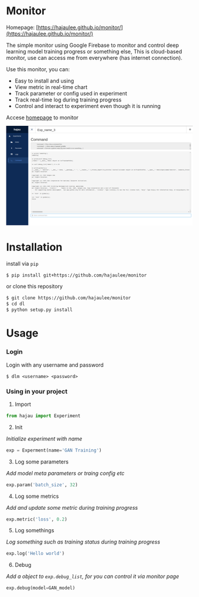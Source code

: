 # Monitor

Homepage: [https://hajaulee.github.io/monitor/](https://hajaulee.github.io/monitor/)

The simple monitor using Google Firebase to monitor and control deep learning model training progress or something else,
This is cloud-based monitor, use can access me from everywhere (has internet connection).

Use this monitor, you can:

* Easy to install and using
* View metric in real-time chart 
* Track parameter or config used in experiment
* Track real-time log during training progress
* Control and interact to experiment even though it is running

Accese [homepage](https://hajaulee.github.io/monitor/) to monitor

![Preview command tab](./images/command.png)

# Installation

install via `pip`

```
$ pip install git+https://github.com/hajaulee/monitor
```

or clone this repository

```
$ git clone https://github.com/hajaulee/monitor
$ cd dl
$ python setup.py install
```

# Usage

### Login

Login with any username and password

```
$ dlm <username> <password>
```

### Using in your project

1. Import

```python 
from hajau import Experiment
```

2. Init

_Initialize experiment with name_

```python 
exp = Experment(name='GAN Training')
```

3. Log some parameters

_Add model meta parameters or traing config etc_

```python 
exp.param('batch_size', 32)
```

4. Log some metrics

_Add and update some metric during training progress_

```python 
exp.metric('loss', 0.2)
```

5. Log somethings

_Log something such as training status during training progress_

```python 
exp.log('Hello world')
```

6. Debug

_Add a object to `exp.debug_list`, for you can control it via monitor page_

```python 
exp.debug(model=GAN_model)
```


